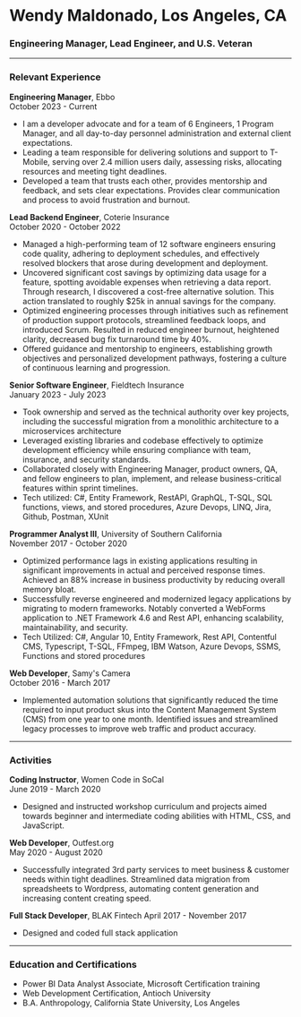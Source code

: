 # Wendy Maldonado, Los Angeles, CA
### Engineering Manager, Lead Engineer, and U.S. Veteran
---

### Relevant Experience
**Engineering Manager**, Ebbo  
October 2023 - Current  
- I am a developer advocate and for a team of 6 Engineers, 1 Program Manager, and all day-to-day personnel administration and external client expectations.
- Leading a team responsible for delivering solutions and support to T-Mobile, serving over 2.4 million
users daily, assessing risks, allocating resources and meeting tight deadlines. 
- Developed a team that trusts each other, provides mentorship and feedback, and sets clear expectations. Provides clear communication and process to avoid frustration and burnout. 


**Lead Backend Engineer**, Coterie Insurance  
October 2020 - October 2022  
- Managed a high-performing team of 12 software engineers ensuring code quality, adhering to
deployment schedules, and effectively resolved blockers that arose during development and deployment.
- Uncovered significant cost savings by optimizing data usage for a feature, spotting avoidable
expenses when retrieving a data report. Through research, I discovered a cost-free alternative
solution. This action translated to roughly $25k in annual savings for the company.
- Optimized engineering processes through initiatives such as refinement of production support
protocols, streamlined feedback loops, and introduced Scrum. Resulted in reduced engineer
burnout, heightened clarity, decreased bug fix turnaround time by 40%.
- Offered guidance and mentorship to engineers, establishing growth objectives and personalized
development pathways, fostering a culture of continuous learning and progression.

**Senior Software Engineer**, Fieldtech Insurance  
January 2023 - July 2023 
- Took ownership and served as the technical authority over key projects, including the successful
migration from a monolithic architecture to a microservices architecture
- Leveraged existing libraries and codebase effectively to optimize development efficiency while
ensuring compliance with team, insurance, and security standards.
- Collaborated closely with Engineering Manager, product owners, QA, and fellow engineers to plan,
implement, and release business-critical features within sprint timelines.
- Tech utilized: C#, Entity Framework, RestAPI, GraphQL, T-SQL, SQL functions, views, and stored
procedures, Azure Devops, LINQ, Jira, Github, Postman, XUnit

**Programmer Analyst III**, University of Southern California  
November 2017 - October 2020
- Optimized performance lags in existing applications resulting in significant improvements in actual
and perceived response times. Achieved an 88% increase in business productivity by reducing
overall memory bloat.
- Successfully reverse engineered and modernized legacy applications by migrating to modern
frameworks. Notably converted a WebForms application to .NET Framework 4.6 and Rest API,
enhancing scalability, maintainability, and security.
- Tech Utilized: C#, Angular 10, Entity Framework, Rest API, Contentful CMS, Typescript, T-SQL,
FFmpeg, IBM Watson, Azure Devops, SSMS, Functions and stored procedures

**Web Developer**, Samy's Camera  
October 2016 - March 2017
- Implemented automation solutions that significantly reduced the time required to input product
skus into the Content Management System (CMS) from one year to one month. Identified issues
and streamlined legacy processes to improve web traffic and product accuracy.

---
### Activities  
**Coding Instructor**, Women Code in SoCal  
June 2019 - March 2020  
- Designed and instructed workshop curriculum and projects aimed towards beginner and intermediate coding abilities with HTML, CSS, and JavaScript.

**Web Developer**, Outfest.org  
May 2020 - August 2020
- Successfully integrated 3rd party services to meet business & customer needs within tight deadlines.
Streamlined data migration from spreadsheets to Wordpress, automating content generation and
increasing content creating speed.

**Full Stack Developer**, BLAK Fintech
April 2017 - November 2017  
- Designed and coded full stack application

---
### Education and Certifications  
- Power BI Data Analyst Associate, Microsoft Certification training
- Web Development Certification, Antioch University
- B.A. Anthropology, California State University, Los Angeles




